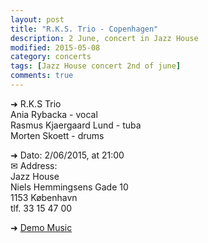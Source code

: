```yaml
---
layout: post
title: "R.K.S. Trio - Copenhagen"
description: 2 June, concert in Jazz House
modified: 2015-05-08
category: concerts
tags: [Jazz House concert 2nd of june]
comments: true
---
```


➜ R.K.S Trio<br>
Ania Rybacka - vocal<br>
Rasmus Kjaergaard Lund - tuba<br>
Morten Skoett - drums <br>


➜ Dato: 2/06/2015, at 21:00<br>
✉ Address:<br>
Jazz House<br>
Niels Hemmingsens Gade 10<br>
1153 København<br>
tlf. 33 15 47 00<br>


➜ <a href="https://soundcloud.com/annrybacka/walk-on-the-north-pole">Demo Music</a>  




